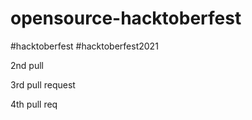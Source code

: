 # opensource-hacktoberfest
#hacktoberfest #hacktoberfest2021


2nd pull

3rd pull request




4th pull req

